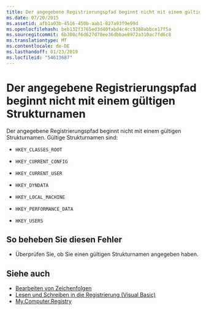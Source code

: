 ```yaml
---
title: Der angegebene Registrierungspfad beginnt nicht mit einem gültigen Strukturnamen
ms.date: 07/20/2015
ms.assetid: afb1a03b-4516-450b-aab1-827a93f9e99d
ms.openlocfilehash: beb132f3765ed3d40fabd4c4cc9388abbce17f5a
ms.sourcegitcommit: 6b308cf6d627d78ee36dbbae8972a310ac7fd6c8
ms.translationtype: MT
ms.contentlocale: de-DE
ms.lasthandoff: 01/23/2019
ms.locfileid: "54613687"
---
```

# <a name="specified-registry-path-does-not-start-with-a-valid-hive-name"></a>Der angegebene Registrierungspfad beginnt nicht mit einem gültigen Strukturnamen
Der angegebene Registrierungspfad beginnt nicht mit einem gültigen Strukturnamen. Gültige Strukturnamen sind:  
  
-   `HKEY_CLASSES_ROOT`  
  
-   `HKEY_CURRENT_CONFIG`  
  
-   `HKEY_CURRENT_USER`  
  
-   `HKEY_DYNDATA`  
  
-   `HKEY_LOCAL_MACHINE`  
  
-   `HKEY_PERFORMANCE_DATA`  
  
-   `HKEY_USERS`  
  
## <a name="to-correct-this-error"></a>So beheben Sie diesen Fehler  
  
-   Überprüfen Sie, ob Sie einen gültigen Strukturnamen angegeben haben.  
  
## <a name="see-also"></a>Siehe auch
- [Bearbeiten von Zeichenfolgen](../../standard/base-types/manipulating-strings.md)
- [Lesen und Schreiben in die Registrierung (Visual Basic)](../developing-apps/programming/computer-resources/reading-from-and-writing-to-the-registry.md)
- [My.Computer.Registry](xref:Microsoft.VisualBasic.MyServices.RegistryProxy)
